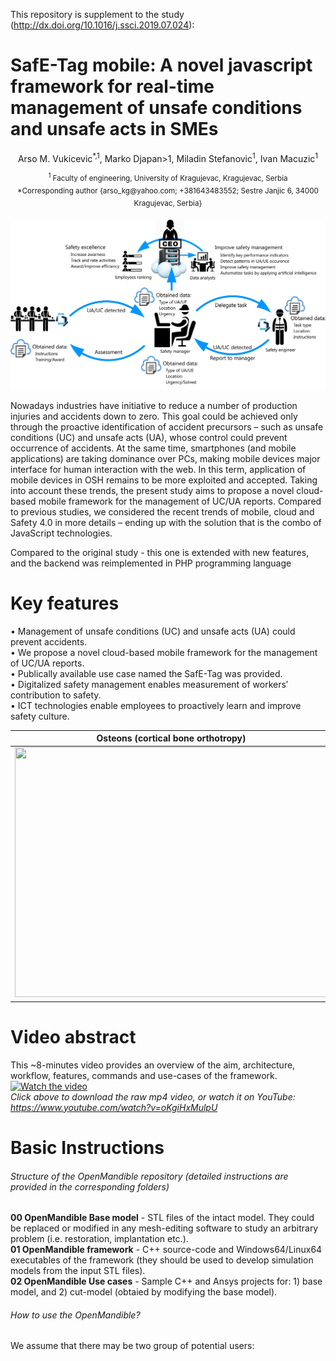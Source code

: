 
This repository is supplement to the study (http://dx.doi.org/10.1016/j.ssci.2019.07.024):

# SafE-Tag mobile: A novel javascript framework for real-time management of unsafe conditions and unsafe acts in SMEs

<p align="center"> 
Arso M. Vukicevic<sup>*,1</sup>, Marko Djapan>1</sup>, Miladin Stefanovic<sup>1</sup>,  Ivan Macuzic<sup>1</sup> </br> 
</p>

<p align="center"> 
<sup><sup>1</sup> Faculty of engineering, University of Kragujevac, Kragujevac, Serbia</sup> </br>
<sup>*Corresponding author {arso_kg@yahoo.com; +381643483552; Sestre Janjic 6, 34000 Kragujevac, Serbia}</sup>
</p>

![](misc/Figure-3.jpg)

Nowadays industries have initiative to reduce a number of production injuries and accidents down to zero. This goal could be achieved only through the proactive identification of accident precursors – such as unsafe conditions (UC) and unsafe acts (UA), whose control could prevent occurrence of accidents. At the same time, smartphones (and mobile applications) are taking dominance over PCs, making mobile devices major interface for human interaction with the web. In this term, application of mobile devices in OSH remains to be more exploited and accepted. Taking into account these trends, the present study aims to propose a novel cloud-based mobile framework for the management of UC/UA reports. Compared to previous studies, we considered the recent trends of mobile, cloud and Safety 4.0 in more details – ending up with the solution that is the combo of JavaScript technologies. 

Compared to the original study - this one is extended with new features, and the backend was reimplemented in PHP programming language


# Key features
• Management of unsafe conditions (UC) and unsafe acts (UA) could prevent accidents.\
• We propose a novel cloud-based mobile framework for the management of UC/UA reports.\
• Publically available use case named the SafE-Tag was provided.\
• Digitalized safety management enables measurement of workers′ contribution to safety.\
• ICT technologies enable employees to proactively learn and improve safety culture.


| Osteons (cortical bone orthotropy) | Muscles | 
| --------------- | --------------- |
| <img src="images/osteoni.gif" width=500 height=400 > | <img src="images/misci.gif"   width=500 height=400 >  | 


# Video abstract 
This ~8-minutes video provides an overview of the aim, architecture, workflow, features, commands and use-cases of the framework.
[![Watch the video](images/VideoAbstract.gif)](images/VideoAbstract.mp4)\
*Click above to download the raw mp4 video, or watch it on YouTube: https://www.youtube.com/watch?v=oKgiHxMulpU*

# Basic Instructions
###### Structure of the OpenMandible repository (detailed instructions are provided in the corresponding folders)
**00 OpenMandible Base model** - STL files of the intact model. They could be replaced or modified in any mesh-editing software to study an arbitrary problem (i.e. restoration, implantation etc.).\
**01 OpenMandible framework**  - C++ source-code and Windows64/Linux64 executables of the framework (they should be used to develop simulation models from the input STL files).\
**02 OpenMandible Use cases**  - Sample C++ and Ansys projects for: 1) base model, and 2) cut-model (obtaied by modifying the base model).

###### How to use the OpenMandible?
We assume that there may be two group of potential users:
